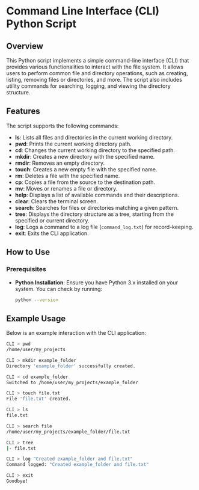 # Command Line Interface (CLI) Python Script

## Overview

This Python script implements a simple command-line interface (CLI) that provides various functionalities to interact with the file system. It allows users to perform common file and directory operations, such as creating, listing, removing files or directories, and more. The script also includes utility commands for searching, logging, and viewing the directory structure.

## Features

The script supports the following commands:

- **ls**: Lists all files and directories in the current working directory.
- **pwd**: Prints the current working directory path.
- **cd**: Changes the current working directory to the specified path.
- **mkdir**: Creates a new directory with the specified name.
- **rmdir**: Removes an empty directory.
- **touch**: Creates a new empty file with the specified name.
- **rm**: Deletes a file with the specified name.
- **cp**: Copies a file from the source to the destination path.
- **mv**: Moves or renames a file or directory.
- **help**: Displays a list of available commands and their descriptions.
- **clear**: Clears the terminal screen.
- **search**: Searches for files or directories matching a given pattern.
- **tree**: Displays the directory structure as a tree, starting from the specified or current directory.
- **log**: Logs a command to a log file (`command_log.txt`) for record-keeping.
- **exit**: Exits the CLI application.

## How to Use

### Prerequisites

- **Python Installation**: Ensure you have Python 3.x installed on your system. You can check by running:
  ```bash
  python --version

## Example Usage

Below is an example interaction with the CLI application:

```bash
CLI > pwd
/home/user/my_projects

CLI > mkdir example_folder
Directory 'example_folder' successfully created.

CLI > cd example_folder
Switched to /home/user/my_projects/example_folder

CLI > touch file.txt
File 'file.txt' created.

CLI > ls
file.txt

CLI > search file
/home/user/my_projects/example_folder/file.txt

CLI > tree
|- file.txt

CLI > log "Created example_folder and file.txt"
Command logged: "Created example_folder and file.txt"

CLI > exit
Goodbye!

